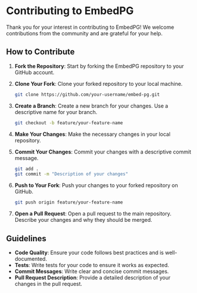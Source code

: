 # Contributing to EmbedPG

Thank you for your interest in contributing to EmbedPG! We welcome contributions from the community and are grateful for your help.

## How to Contribute

1. **Fork the Repository**: Start by forking the EmbedPG repository to your GitHub account.

2. **Clone Your Fork**: Clone your forked repository to your local machine.

    ```sh
    git clone https://github.com/your-username/embed-pg.git
    ```

3. **Create a Branch**: Create a new branch for your changes. Use a descriptive name for your branch.

    ```sh
    git checkout -b feature/your-feature-name
    ```

4. **Make Your Changes**: Make the necessary changes in your local repository.

5. **Commit Your Changes**: Commit your changes with a descriptive commit message.

    ```sh
    git add .
    git commit -m "Description of your changes"
    ```

6. **Push to Your Fork**: Push your changes to your forked repository on GitHub.

    ```sh
    git push origin feature/your-feature-name
    ```

7. **Open a Pull Request**: Open a pull request to the main repository. Describe your changes and why they should be merged.

## Guidelines

- **Code Quality**: Ensure your code follows best practices and is well-documented.
- **Tests**: Write tests for your code to ensure it works as expected.
- **Commit Messages**: Write clear and concise commit messages.
- **Pull Request Description**: Provide a detailed description of your changes in the pull request.
